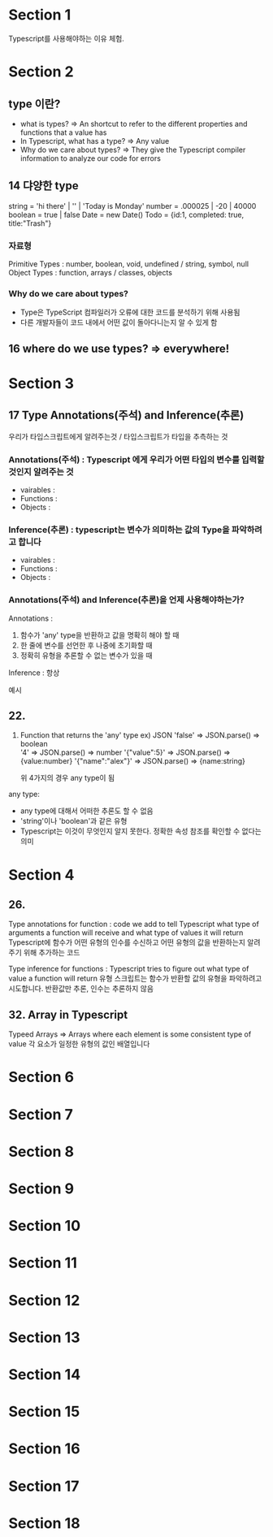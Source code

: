 # Section 1

Typescript를 사용해야하는 이유 체험.

# Section 2

## type 이란?

- what is types? => An shortcut to refer to the different properties and functions that a value has
- In Typescript, what has a type? => Any value
- Why do we care about types? => They give the Typescript compiler information to analyze our code for errors

## 14 댜양한 type

string = 'hi there' | '' | 'Today is Monday'
number = .000025 | -20 | 40000
boolean = true | false
Date = new Date()
Todo = {id:1, completed: true, title:"Trash"}

### 자료형

Primitive Types : number, boolean, void, undefined / string, symbol, null
Object Types : function, arrays / classes, objects

### Why do we care about types?

- Type은 TypeScript 컴파일러가 오류에 대한 코드를 분석하기 위해 사용됨
- 다른 개발자들이 코드 내에서 어떤 값이 돌아다니는지 알 수 있게 함

## 16 where do we use types? => everywhere!

# Section 3

## 17 Type Annotations(주석) and Inference(추론)

우리가 타입스크립트에게 알려주는것 / 타입스크립트가 타입을 추측하는 것

### Annotations(주석) : Typescript 에게 우리가 어떤 타입의 변수를 입력할 것인지 알려주는 것

- vairables :
- Functions :
- Objects :

### Inference(추론) : typescript는 변수가 의미하는 값의 Type을 파악하려고 합니다

- vairables :
- Functions :
- Objects :

### Annotations(주석) and Inference(추론)을 언제 사용해야하는가?

Annotations :

1.  함수가 'any' type을 반환하고 값을 명확히 해야 할 때
2.  한 줄에 변수를 선언한 후 나중에 초기화할 때
3.  정확히 유형을 추론할 수 없는 변수가 있을 때

Inference : 항상

예시

## 22.

1. Function that returns the 'any' type
   ex) JSON
   'false' => JSON.parse() => boolean  
   '4' => JSON.parse() => number
   '{"value":5}' => JSON.parse() => {value:number}
   '{"name":"alex"}' => JSON.parse() => {name:string}

   위 4가지의 경우 any type이 됨

any type:

- any type에 대해서 어떠한 추론도 할 수 없음
- 'string'이나 'boolean'과 같은 유형
- Typescript는 이것이 무엇인지 알지 못한다. 정확한 속성 참조를 확인할 수 없다는 의미

# Section 4

## 26.

Type annotations for function : code we add to tell Typescript what type of arguments a function will receive and what type of values it will return
Typescript에 함수가 어떤 유형의 인수를 수신하고 어떤 유형의 값을 반환하는지 알려주기 위해 추가하는 코드

Type inference for functions : Typescript tries to figure out what type of value a function will return
유형 스크립트는 함수가 반환할 값의 유형을 파악하려고 시도합니다. 반환값만 추론, 인수는 추론하지 않음

## 32. Array in Typescript

Typeed Arrays => Arrays where each element is some consistent type of value
각 요소가 일정한 유형의 값인 배열입니다

# Section 6

# Section 7

# Section 8

# Section 9

# Section 10

# Section 11

# Section 12

# Section 13

# Section 14

# Section 15

# Section 16

# Section 17

# Section 18
